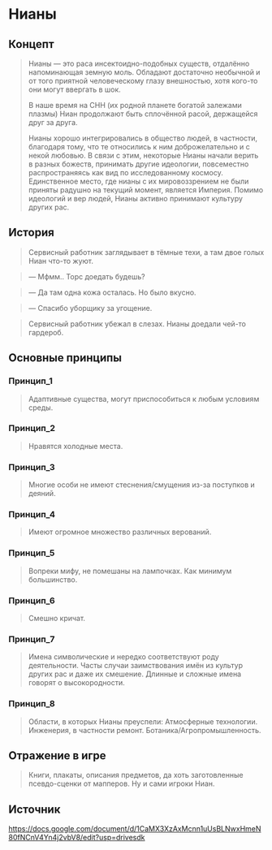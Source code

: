 # Нианы

## Концепт
> Нианы — это раса инсектоидно-подобных существ, отдалённо напоминающая земную моль. Обладают достаточно необычной и от того приятной человеческому глазу внешностью, хотя кого-то они могут ввергать в шок.
>
> В наше время на СНН (их родной планете богатой залежами плазмы) Ниан продолжают быть сплочённой расой, держащейся друг за друга.
>
> Нианы хорошо интегрировались в общество людей, в частности, благодаря тому, что те относились к ним доброжелательно и с некой любовью. В связи с этим, некоторые Нианы начали верить в разных божеств, принимать другие идеологии, повсеместно распространяясь как вид по исследованному космосу. Единственное место, где нианы с их мировоззрением не были приняты радушно на текущий момент, является Империя. Помимо идеологий и вер людей, Нианы активно принимают культуру других рас.

## История
> Сервисный работник заглядывает в тёмные техи, а там двое голых Ниан что-то жуют.

> — Мфмм.. Торс доедать будешь?

> — Да там одна кожа осталась. Но было вкусно.

> — Спасибо уборщику за угощение.

> Сервисный работник убежал в слезах. Нианы доедали чей-то гардероб.
## Основные принципы

### Принцип_1
> Адаптивные существа, могут приспособиться к любым условиям среды.
### Принцип_2
> Нравятся холодные места.
### Принцип_3
> Многие особи не имеют стеснения/смущения из-за поступков и деяний.
### Принцип_4
> Имеют огромное множество различных верований.
### Принцип_5
> Вопреки мифу, не помешаны на лампочках. Как минимум большинство.
### Принцип_6
> Смешно кричат.
### Принцип_7
> Имена символические и нередко соответствуют роду деятельности. Часты случаи заимствования имён из культур других рас и даже их смешение. Длинные и сложные имена говорят о высокородности.
### Принцип_8
> Области, в которых Нианы преуспели:
> Атмосферные технологии.
> Инженерия, в частности ремонт.
> Ботаника/Агропромышленность.
## Отражение в игре
> Книги, плакаты, описания предметов, да хоть заготовленные псевдо-сценки от мапперов. Ну и сами игроки Ниан.

## Источник
https://docs.google.com/document/d/1CaMX3XzAxMcnn1uUsBLNwxHmeN80fNCnV4Yn4j2vbV8/edit?usp=drivesdk
